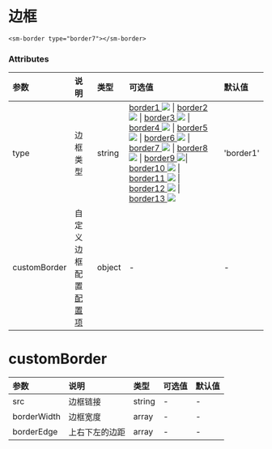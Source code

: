 # 边框

<sm-iframe src="https://iclient.supermap.io/examples/component/components_border_vue.html"></sm-iframe>

```vue
<sm-border type="border7"></sm-border>
```

### Attributes

| 参数         | 说明                                              | 类型   | 可选值                                                                                                                                                                                                                                                                                                                                                                                                                                                                                                                                                                                                                                                                                                                                                                                                                                                                                                                                                                                                                                                                                                                                                                                                                                                                                                                                                                                                                                                                                                                                                                                                                                                                                                                                                                                                                                                                                                                                                                                                                                                                                                                                                                                                                                                                                                                                                                                                                                                                                                                                                                    | 默认值    |
| :----------- | :------------------------------------------------ | :----- | :------------------------------------------------------------------------------------------------------------------------------------------------------------------------------------------------------------------------------------------------------------------------------------------------------------------------------------------------------------------------------------------------------------------------------------------------------------------------------------------------------------------------------------------------------------------------------------------------------------------------------------------------------------------------------------------------------------------------------------------------------------------------------------------------------------------------------------------------------------------------------------------------------------------------------------------------------------------------------------------------------------------------------------------------------------------------------------------------------------------------------------------------------------------------------------------------------------------------------------------------------------------------------------------------------------------------------------------------------------------------------------------------------------------------------------------------------------------------------------------------------------------------------------------------------------------------------------------------------------------------------------------------------------------------------------------------------------------------------------------------------------------------------------------------------------------------------------------------------------------------------------------------------------------------------------------------------------------------------------------------------------------------------------------------------------------------------------------------------------------------------------------------------------------------------------------------------------------------------------------------------------------------------------------------------------------------------------------------------------------------------------------------------------------------------------------------------------------------------------------------------------------------------------------------------------------------ | :-------- |
| type         | 边框类型                                          | string | <a class="border" href="javascript:void(0);">border1 <img id="images" src="https://raw.githubusercontent.com/SuperMap/vue-iclient/master/src/common/border/assets/image/border1.png"/></a> \| <a class="border" href="javascript:void(0);">border2 <img id="images" src="https://raw.githubusercontent.com/SuperMap/vue-iclient/master/src/common/border/assets/image/border2.png"/></a> \| <a class="border" href="javascript:void(0);">border3 <img id="images" src="https://raw.githubusercontent.com/SuperMap/vue-iclient/master/src/common/border/assets/image/border3.png"/></a> \| <a class="border" href="javascript:void(0);">border4 <img id="images" src="https://raw.githubusercontent.com/SuperMap/vue-iclient/master/src/common/border/assets/image/border4.png"/></a> \| <a class="border" href="javascript:void(0);">border5 <img id="images" src="https://raw.githubusercontent.com/SuperMap/vue-iclient/master/src/common/border/assets/image/border5.png"/></a> \| <a class="border" href="javascript:void(0);">border6 <img id="images" src="https://raw.githubusercontent.com/SuperMap/vue-iclient/master/src/common/border/assets/image/border6.png"/></a> \| <a class="border" href="javascript:void(0);">border7 <img id="images" src="https://raw.githubusercontent.com/SuperMap/vue-iclient/master/src/common/border/assets/image/border7.png"/></a> \| <a class="border" href="javascript:void(0);">border8 <img id="images" src="https://raw.githubusercontent.com/SuperMap/vue-iclient/master/src/common/border/assets/image/border8.png"/></a> \| <a class="border" href="javascript:void(0);">border9 <img id="images" src="https://raw.githubusercontent.com/SuperMap/vue-iclient/master/src/common/border/assets/image/border9.png"/></a>\| <a class="border" href="javascript:void(0);">border10 <img id="images" src="https://raw.githubusercontent.com/SuperMap/vue-iclient/master/src/common/border/assets/image/border10.png"/></a> \| <a class="border" href="javascript:void(0);">border11 <img id="images" src="https://raw.githubusercontent.com/SuperMap/vue-iclient/master/src/common/border/assets/image/border11.png"/></a> \| <a class="border" href="javascript:void(0);">border12 <img id="images" src="https://raw.githubusercontent.com/SuperMap/vue-iclient/master/src/common/border/assets/image/border12.png"/></a> \| <a class="border" href="javascript:void(0);">border13 <img id="images" src="https://raw.githubusercontent.com/SuperMap/vue-iclient/master/src/common/border/assets/image/border13.png"/></a> | 'border1' |
| customBorder | 自定义边框配置 <a href="#customborder">配置项</a> | object | -                                                                                                                                                                                                                                                                                                                                                                                                                                                                                                                                                                                                                                                                                                                                                                                                                                                                                                                                                                                                                                                                                                                                                                                                                                                                                                                                                                                                                                                                                                                                                                                                                                                                                                                                                                                                                                                                                                                                                                                                                                                                                                                                                                                                                                                                                                                                                                                                                                                                                                                                                                         | -         |

# customBorder

| 参数        | 说明           | 类型   | 可选值 | 默认值 |
| :---------- | :------------- | :----- | :----- | :----- |
| src         | 边框链接       | string | -      | -      |
| borderWidth | 边框宽度       | array  | -      | -      |
| borderEdge  | 上右下左的边距 | array  | -      | -      |
